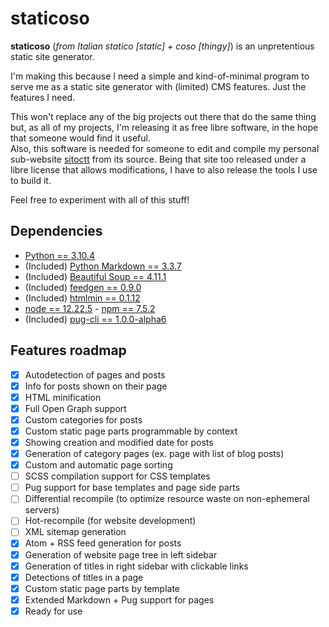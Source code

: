 # staticoso

**staticoso** (_from Italian statico [static] + coso [thingy]_) is an unpretentious static site generator.

I'm making this because I need a simple and kind-of-minimal program to serve me as a static site generator with (limited) CMS features. Just the features I need.

This won't replace any of the big projects out there that do the same thing but, as all of my projects, I'm releasing it as free libre software, in the hope that someone would find it useful.  
Also, this software is needed for someone to edit and compile my personal sub-website [sitoctt](https://gitlab.com/octtspacc/sitoctt) from its source. Being that site too released under a libre license that allows modifications, I have to also release the tools I use to build it.

Feel free to experiment with all of this stuff!

## Dependencies
- [Python == 3.10.4](https://python.org)
- (Included) [Python Markdown == 3.3.7](https://pypi.org/project/Markdown)
- (Included) [Beautiful Soup == 4.11.1](https://pypi.org/project/beautifulsoup4)
- (Included) [feedgen == 0.9.0](https://pypi.org/project/feedgen)
- (Included) [htmlmin == 0.1.12](https://pypi.org/project/htmlmin)
- [node == 12.22.5](https://nodejs.org) - [npm == 7.5.2](https://www.npmjs.com)
- (Included) [pug-cli == 1.0.0-alpha6](https://npmjs.com/package/pug-cli)

## Features roadmap
- [x] Autodetection of pages and posts
- [x] Info for posts shown on their page
- [x] HTML minification
- [x] Full Open Graph support
- [x] Custom categories for posts
- [x] Custom static page parts programmable by context
- [x] Showing creation and modified date for posts
- [x] Generation of category pages (ex. page with list of blog posts)
- [x] Custom and automatic page sorting
- [ ] SCSS compilation support for CSS templates
- [ ] Pug support for base templates and page side parts
- [ ] Differential recompile (to optimize resource waste on non-ephemeral servers)
- [ ] Hot-recompile (for website development)
- [ ] XML sitemap generation
- [x] Atom + RSS feed generation for posts
- [x] Generation of website page tree in left sidebar
- [x] Generation of titles in right sidebar with clickable links
- [x] Detections of titles in a page
- [x] Custom static page parts by template
- [x] Extended Markdown + Pug support for pages
- [x] Ready for use
